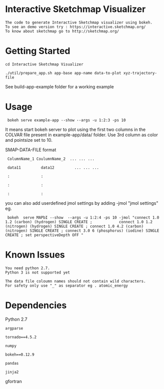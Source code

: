 # Interactive Sketchmap Visualizer

    The code to generate Interactive Sketchmap visualizer using bokeh. 
    To see an demo version try : https://interactive.sketchmap.org/
    To know about sketchmap go to http://sketchmap.org/

# Getting Started

    cd Interactive Sketchmap Visualizer

    ./util/prepare_app.sh app-base app-name data-to-plot xyz-trajectory-file

See build-app-example folder for a working example 
 
# Usage

     bokeh serve example-app --show --args -u 1:2:3 -ps 10 
 
 It means start bokeh server to plot using the first two columns in the COLVAR file present in example-app/data/ folder. Use 3rd column as color and pointsize set to 10.  


SMAP-DATA-FILE format

     ColumnName_1 CoulumnName_2  ... ... ...

     data11         data12         ... ... ...

     :              : 
  
     :              :
  
     :              :


you can also add userdefined jmol settings by adding -jmol "jmol settings"
 eg.
 
     bokeh  serve MAPbI --show  --args -u 1:2:4 -ps 10 -jmol "connect 1.0 1.2 (carbon) (hydrogen) SINGLE CREATE ;            connect 1.0 1.2 (nitrogen) (hydrogen) SINGLE CREATE ; connect 1.0 4.2 (carbon) (nitrogen) SINGLE CREATE ; connect 3.0 6 (phosphorus) (iodine) SINGLE CREATE ; set perspectiveDepth OFF " 

# Known Issues
    You need python 2.7. 
    Python 3 is not supported yet 

    The data file coloumn names should not contain wild characters. 
    For safety only use "_" as separator eg . atomic_energy

# Dependencies
Python 2.7 

    argparse

    tornado==4.5.2

    numpy

    bokeh==0.12.9

    pandas

    jinja2

gfortran 
